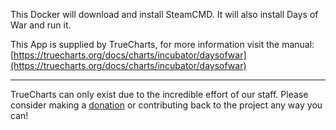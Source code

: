 This Docker will download and install SteamCMD. It will also install Days of War and run it.


This App is supplied by TrueCharts, for more information visit the manual: [https://truecharts.org/docs/charts/incubator/daysofwar](https://truecharts.org/docs/charts/incubator/daysofwar)

---

TrueCharts can only exist due to the incredible effort of our staff.
Please consider making a [donation](https://truecharts.org/docs/about/sponsor) or contributing back to the project any way you can!
